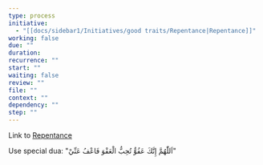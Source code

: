 ```yaml
---
type: process
initiative:
  - "[[docs/sidebar1/Initiatives/good traits/Repentance|Repentance]]"
working: false
due: ""
duration: 
recurrence: ""
start: ""
waiting: false
review: ""
file: ""
context: ""
dependency: ""
step: ""
---
```


Link to [Repentance](docs/sidebar1/Initiatives/good%20traits/Repentance.md)

Use special dua: "اَللّٰهُمَّ إِنَّكَ عَفُوٌّ تُحِبُّ الْعَفْوَ فَاعْفُ عَنِّيْ"
